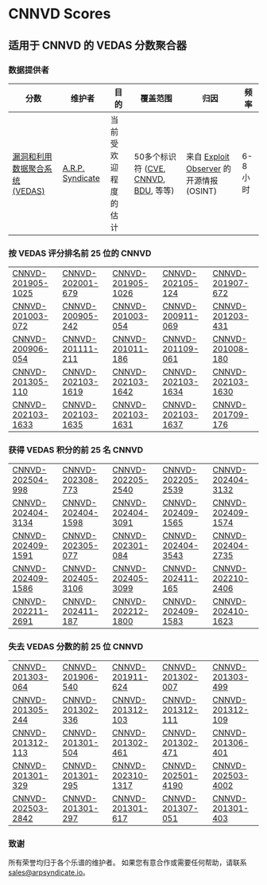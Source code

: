 
# CNNVD Scores
## 适用于 CNNVD 的 VEDAS 分数聚合器

### 数据提供者
| 分数 | 维护者 | 目的 | 覆盖范围 | 归因 | 频率 |
| ----- | ---------- | ------- | -------- | ----------- | --------- |
| [漏洞和利用数据聚合系统 (VEDAS)](https://vedas.arpsyndicate.io) | [A.R.P. Syndicate](https://www.arpsyndicate.io) | 当前受欢迎程度的估计 | 50多个标识符 ([CVE](https://github.com/ARPSyndicate/cve-scores), [CNNVD](https://github.com/ARPSyndicate/cnnvd-scores), [BDU](https://github.com/ARPSyndicate/bdu-scores), 等等) | 来自 [Exploit Observer](https://www.exploit.observer) 的开源情报 (OSINT) | 6-8小时 |



<h3>按 VEDAS 评分排名前 25 位的 CNNVD</h3>

<table>
  <tr>
    <td><a href='https://vedas.arpsyndicate.io/?vuln=CNNVD-201905-1025'>CNNVD-201905-1025</a></td>
    <td><a href='https://vedas.arpsyndicate.io/?vuln=CNNVD-202001-679'>CNNVD-202001-679</a></td>
    <td><a href='https://vedas.arpsyndicate.io/?vuln=CNNVD-201905-1026'>CNNVD-201905-1026</a></td>
    <td><a href='https://vedas.arpsyndicate.io/?vuln=CNNVD-202105-124'>CNNVD-202105-124</a></td>
    <td><a href='https://vedas.arpsyndicate.io/?vuln=CNNVD-201907-672'>CNNVD-201907-672</a></td>
  </tr>
  <tr>
    <td><a href='https://vedas.arpsyndicate.io/?vuln=CNNVD-201003-072'>CNNVD-201003-072</a></td>
    <td><a href='https://vedas.arpsyndicate.io/?vuln=CNNVD-200905-242'>CNNVD-200905-242</a></td>
    <td><a href='https://vedas.arpsyndicate.io/?vuln=CNNVD-201003-054'>CNNVD-201003-054</a></td>
    <td><a href='https://vedas.arpsyndicate.io/?vuln=CNNVD-200911-069'>CNNVD-200911-069</a></td>
    <td><a href='https://vedas.arpsyndicate.io/?vuln=CNNVD-201203-431'>CNNVD-201203-431</a></td>
  </tr>
  <tr>
    <td><a href='https://vedas.arpsyndicate.io/?vuln=CNNVD-200906-054'>CNNVD-200906-054</a></td>
    <td><a href='https://vedas.arpsyndicate.io/?vuln=CNNVD-201111-211'>CNNVD-201111-211</a></td>
    <td><a href='https://vedas.arpsyndicate.io/?vuln=CNNVD-201011-186'>CNNVD-201011-186</a></td>
    <td><a href='https://vedas.arpsyndicate.io/?vuln=CNNVD-201109-061'>CNNVD-201109-061</a></td>
    <td><a href='https://vedas.arpsyndicate.io/?vuln=CNNVD-201008-180'>CNNVD-201008-180</a></td>
  </tr>
  <tr>
    <td><a href='https://vedas.arpsyndicate.io/?vuln=CNNVD-201305-110'>CNNVD-201305-110</a></td>
    <td><a href='https://vedas.arpsyndicate.io/?vuln=CNNVD-202103-1619'>CNNVD-202103-1619</a></td>
    <td><a href='https://vedas.arpsyndicate.io/?vuln=CNNVD-202103-1642'>CNNVD-202103-1642</a></td>
    <td><a href='https://vedas.arpsyndicate.io/?vuln=CNNVD-202103-1634'>CNNVD-202103-1634</a></td>
    <td><a href='https://vedas.arpsyndicate.io/?vuln=CNNVD-202103-1630'>CNNVD-202103-1630</a></td>
  </tr>
  <tr>
    <td><a href='https://vedas.arpsyndicate.io/?vuln=CNNVD-202103-1633'>CNNVD-202103-1633</a></td>
    <td><a href='https://vedas.arpsyndicate.io/?vuln=CNNVD-202103-1635'>CNNVD-202103-1635</a></td>
    <td><a href='https://vedas.arpsyndicate.io/?vuln=CNNVD-202103-1631'>CNNVD-202103-1631</a></td>
    <td><a href='https://vedas.arpsyndicate.io/?vuln=CNNVD-202103-1637'>CNNVD-202103-1637</a></td>
    <td><a href='https://vedas.arpsyndicate.io/?vuln=CNNVD-201709-176'>CNNVD-201709-176</a></td>
  </tr>
</table>


<h3>获得 VEDAS 积分的前 25 名 CNNVD</h3>

<table>
  <tr>
    <td><a href='https://vedas.arpsyndicate.io/?vuln=CNNVD-202504-998'>CNNVD-202504-998</a></td>
    <td><a href='https://vedas.arpsyndicate.io/?vuln=CNNVD-202308-773'>CNNVD-202308-773</a></td>
    <td><a href='https://vedas.arpsyndicate.io/?vuln=CNNVD-202205-2540'>CNNVD-202205-2540</a></td>
    <td><a href='https://vedas.arpsyndicate.io/?vuln=CNNVD-202205-2539'>CNNVD-202205-2539</a></td>
    <td><a href='https://vedas.arpsyndicate.io/?vuln=CNNVD-202404-3132'>CNNVD-202404-3132</a></td>
  </tr>
  <tr>
    <td><a href='https://vedas.arpsyndicate.io/?vuln=CNNVD-202404-3134'>CNNVD-202404-3134</a></td>
    <td><a href='https://vedas.arpsyndicate.io/?vuln=CNNVD-202404-1598'>CNNVD-202404-1598</a></td>
    <td><a href='https://vedas.arpsyndicate.io/?vuln=CNNVD-202404-3091'>CNNVD-202404-3091</a></td>
    <td><a href='https://vedas.arpsyndicate.io/?vuln=CNNVD-202409-1565'>CNNVD-202409-1565</a></td>
    <td><a href='https://vedas.arpsyndicate.io/?vuln=CNNVD-202409-1574'>CNNVD-202409-1574</a></td>
  </tr>
  <tr>
    <td><a href='https://vedas.arpsyndicate.io/?vuln=CNNVD-202409-1591'>CNNVD-202409-1591</a></td>
    <td><a href='https://vedas.arpsyndicate.io/?vuln=CNNVD-202305-077'>CNNVD-202305-077</a></td>
    <td><a href='https://vedas.arpsyndicate.io/?vuln=CNNVD-202301-084'>CNNVD-202301-084</a></td>
    <td><a href='https://vedas.arpsyndicate.io/?vuln=CNNVD-202404-3543'>CNNVD-202404-3543</a></td>
    <td><a href='https://vedas.arpsyndicate.io/?vuln=CNNVD-202404-2735'>CNNVD-202404-2735</a></td>
  </tr>
  <tr>
    <td><a href='https://vedas.arpsyndicate.io/?vuln=CNNVD-202409-1586'>CNNVD-202409-1586</a></td>
    <td><a href='https://vedas.arpsyndicate.io/?vuln=CNNVD-202405-3106'>CNNVD-202405-3106</a></td>
    <td><a href='https://vedas.arpsyndicate.io/?vuln=CNNVD-202405-3099'>CNNVD-202405-3099</a></td>
    <td><a href='https://vedas.arpsyndicate.io/?vuln=CNNVD-202411-165'>CNNVD-202411-165</a></td>
    <td><a href='https://vedas.arpsyndicate.io/?vuln=CNNVD-202210-2406'>CNNVD-202210-2406</a></td>
  </tr>
  <tr>
    <td><a href='https://vedas.arpsyndicate.io/?vuln=CNNVD-202211-2691'>CNNVD-202211-2691</a></td>
    <td><a href='https://vedas.arpsyndicate.io/?vuln=CNNVD-202411-187'>CNNVD-202411-187</a></td>
    <td><a href='https://vedas.arpsyndicate.io/?vuln=CNNVD-202212-1800'>CNNVD-202212-1800</a></td>
    <td><a href='https://vedas.arpsyndicate.io/?vuln=CNNVD-202409-1583'>CNNVD-202409-1583</a></td>
    <td><a href='https://vedas.arpsyndicate.io/?vuln=CNNVD-202410-1623'>CNNVD-202410-1623</a></td>
  </tr>
</table>


<h3>失去 VEDAS 分数的前 25 位 CNNVD</h3>

<table>
  <tr>
    <td><a href='https://vedas.arpsyndicate.io/?vuln=CNNVD-201303-064'>CNNVD-201303-064</a></td>
    <td><a href='https://vedas.arpsyndicate.io/?vuln=CNNVD-201906-540'>CNNVD-201906-540</a></td>
    <td><a href='https://vedas.arpsyndicate.io/?vuln=CNNVD-201911-624'>CNNVD-201911-624</a></td>
    <td><a href='https://vedas.arpsyndicate.io/?vuln=CNNVD-201302-007'>CNNVD-201302-007</a></td>
    <td><a href='https://vedas.arpsyndicate.io/?vuln=CNNVD-201303-499'>CNNVD-201303-499</a></td>
  </tr>
  <tr>
    <td><a href='https://vedas.arpsyndicate.io/?vuln=CNNVD-201305-244'>CNNVD-201305-244</a></td>
    <td><a href='https://vedas.arpsyndicate.io/?vuln=CNNVD-201302-336'>CNNVD-201302-336</a></td>
    <td><a href='https://vedas.arpsyndicate.io/?vuln=CNNVD-201312-103'>CNNVD-201312-103</a></td>
    <td><a href='https://vedas.arpsyndicate.io/?vuln=CNNVD-201312-111'>CNNVD-201312-111</a></td>
    <td><a href='https://vedas.arpsyndicate.io/?vuln=CNNVD-201312-109'>CNNVD-201312-109</a></td>
  </tr>
  <tr>
    <td><a href='https://vedas.arpsyndicate.io/?vuln=CNNVD-201312-113'>CNNVD-201312-113</a></td>
    <td><a href='https://vedas.arpsyndicate.io/?vuln=CNNVD-201301-504'>CNNVD-201301-504</a></td>
    <td><a href='https://vedas.arpsyndicate.io/?vuln=CNNVD-201302-461'>CNNVD-201302-461</a></td>
    <td><a href='https://vedas.arpsyndicate.io/?vuln=CNNVD-201302-471'>CNNVD-201302-471</a></td>
    <td><a href='https://vedas.arpsyndicate.io/?vuln=CNNVD-201306-401'>CNNVD-201306-401</a></td>
  </tr>
  <tr>
    <td><a href='https://vedas.arpsyndicate.io/?vuln=CNNVD-201301-329'>CNNVD-201301-329</a></td>
    <td><a href='https://vedas.arpsyndicate.io/?vuln=CNNVD-201301-295'>CNNVD-201301-295</a></td>
    <td><a href='https://vedas.arpsyndicate.io/?vuln=CNNVD-202310-1317'>CNNVD-202310-1317</a></td>
    <td><a href='https://vedas.arpsyndicate.io/?vuln=CNNVD-202501-4190'>CNNVD-202501-4190</a></td>
    <td><a href='https://vedas.arpsyndicate.io/?vuln=CNNVD-202503-4002'>CNNVD-202503-4002</a></td>
  </tr>
  <tr>
    <td><a href='https://vedas.arpsyndicate.io/?vuln=CNNVD-202503-2842'>CNNVD-202503-2842</a></td>
    <td><a href='https://vedas.arpsyndicate.io/?vuln=CNNVD-201301-297'>CNNVD-201301-297</a></td>
    <td><a href='https://vedas.arpsyndicate.io/?vuln=CNNVD-201301-617'>CNNVD-201301-617</a></td>
    <td><a href='https://vedas.arpsyndicate.io/?vuln=CNNVD-201307-051'>CNNVD-201307-051</a></td>
    <td><a href='https://vedas.arpsyndicate.io/?vuln=CNNVD-201301-403'>CNNVD-201301-403</a></td>
  </tr>
</table>


### 致谢
所有荣誉均归于各个乐谱的维护者。
如果您有意合作或需要任何帮助，请联系 [sales@arpsyndicate.io](mailto:sales@arpsyndicate.io)。

